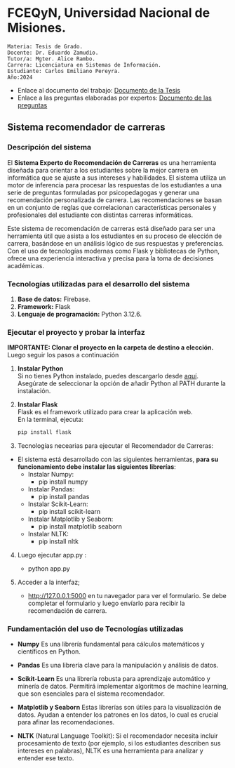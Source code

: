 # FCEQyN, Universidad Nacional de Misiones.

    Materia: Tesis de Grado.
    Docente: Dr. Eduardo Zamudio. 
    Tutor/a: Mgter. Alice Rambo.
    Carrera: Licenciatura en Sistemas de Información.
    Estudiante: Carlos Emiliano Pereyra.
    Año:2024
* Enlace al documento del trabajo: 
[Documento de la Tesis](https://docs.google.com/document/d/1ajJu8LG7SIt8Ziu1GNKXSIN8mHBav75LwIoOJ-uF8pQ/edit?usp=sharing)
* Enlace a las preguntas elaboradas por expertos: [Documento de las preguntas](https://docs.google.com/document/d/1t8bP1550hPkPzNRexBAPPmEphUsMNMdgiOOAmUf8gsM/edit?usp=sharing)

## Sistema recomendador de carreras

### Descripción del sistema

El **Sistema Experto de Recomendación de Carreras** es una herramienta diseñada para orientar a los estudiantes sobre la mejor carrera en informática que se ajuste a sus intereses y habilidades. El sistema utiliza un motor de inferencia para procesar las respuestas de los estudiantes a una serie de preguntas formuladas por psicopedagogas y generar una recomendación personalizada de carrera. Las recomendaciones se basan en un conjunto de reglas que correlacionan características personales y profesionales del estudiante con distintas carreras informáticas.

Este sistema de recomendación de carreras está diseñado para ser una herramienta útil que asista a los estudiantes en su proceso de elección de carrera, basándose en un análisis lógico de sus respuestas y preferencias. Con el uso de tecnologías modernas como Flask y bibliotecas de Python, ofrece una experiencia interactiva y precisa para la toma de decisiones académicas.

### Tecnologías utilizadas para el desarrollo del sistema
1. **Base de datos:** Firebase.
2. **Framework:** Flask
3. **Lenguaje de programación:** Python 3.12.6.

 ### Ejecutar el proyecto y probar la interfaz
**IMPORTANTE: Clonar el proyecto en la carpeta de destino a elección.** Luego seguir los pasos a continuación
1. **Instalar Python**  
   Si no tienes Python instalado, puedes descargarlo desde [aquí](https://www.python.org/downloads/). Asegúrate de seleccionar la opción de añadir Python al PATH durante la instalación.

2. **Instalar Flask**  
   Flask es el framework utilizado para crear la aplicación web.  
   En la terminal, ejecuta:  
   ```bash
   pip install flask

3. Tecnologías necearias para ejecutar el Recomendador de Carreras:

- El sistema está desarrollado con las siguientes herramientas, **para su funcionamiento debe instalar las siguientes librerías**:
    * Instalar Numpy: 
        * pip install numpy
    * Instalar Pandas: 
        * pip install pandas
    * Instalar Scikit-Learn: 
        * pip install scikit-learn
    * Instalar Matplotlib y Seaborn: 
        * pip install matplotlib seaborn
    * Instalar NLTK: 
        * pip install nltk

4. Luego ejecutar app.py :  
    * python app.py 

5. Acceder a la interfaz;
    - http://127.0.0.1:5000 en tu navegador para ver el formulario. Se debe completar el formulario y luego envíarlo para recibir la recomendación de carrera.


### **Fundamentación** del uso de Tecnologías utilizadas

- **Numpy**
 Es una librería fundamental para cálculos matemáticos y científicos en Python.

- **Pandas**
Es una librería clave para la manipulación y análisis de datos.

- **Scikit-Learn**
Es una librería robusta para aprendizaje automático y minería de datos. Permitirá implementar algoritmos de machine learning, que son esenciales para el sistema recomendador.

- **Matplotlib y Seaborn**
Estas librerías son útiles para la visualización de datos. Ayudan a entender los patrones en los datos, lo cual es crucial para afinar las recomendaciones.

- **NLTK** (Natural Language Toolkit):
Si el recomendador necesita incluir procesamiento de texto (por ejemplo, si los estudiantes describen sus intereses en palabras), NLTK es una herramienta para analizar y entender ese texto.